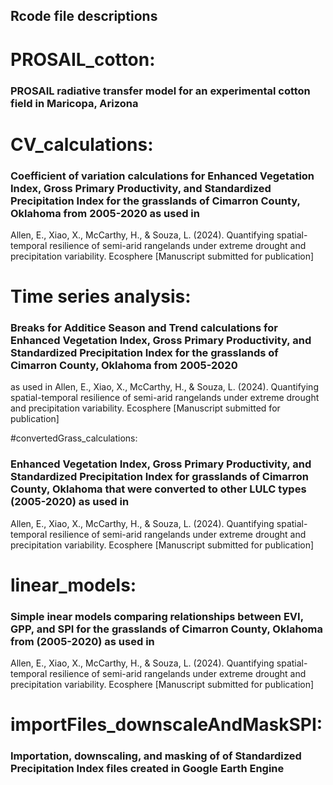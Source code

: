 ## Rcode file descriptions

# PROSAIL_cotton:
### PROSAIL radiative transfer model for an experimental cotton field in Maricopa, Arizona

# CV_calculations:
### Coefficient of variation calculations for Enhanced Vegetation Index, Gross Primary Productivity, and Standardized Precipitation Index for the grasslands of Cimarron County, Oklahoma from 2005-2020 as used in
Allen, E., Xiao, X., McCarthy, H., & Souza, L. (2024). Quantifying spatial-temporal resilience of semi-arid rangelands under extreme drought and precipitation variability. Ecosphere [Manuscript submitted for publication]

# Time series analysis:
### Breaks for Additice Season and Trend calculations for Enhanced Vegetation Index, Gross Primary Productivity, and Standardized Precipitation Index for the grasslands of Cimarron County, Oklahoma from 2005-2020
as used in Allen, E., Xiao, X., McCarthy, H., & Souza, L. (2024). Quantifying spatial-temporal resilience of semi-arid rangelands
under extreme drought and precipitation variability. Ecosphere [Manuscript submitted for publication]

#convertedGrass_calculations:
### Enhanced Vegetation Index, Gross Primary Productivity, and Standardized Precipitation Index for grasslands of Cimarron County, Oklahoma that were converted to other LULC types (2005-2020) as used in
Allen, E., Xiao, X., McCarthy, H., & Souza, L. (2024). Quantifying spatial-temporal resilience of semi-arid rangelands under extreme drought and precipitation variability. Ecosphere [Manuscript submitted for publication]

# linear_models:
### Simple inear models comparing relationships between EVI, GPP, and SPI for the grasslands of Cimarron County, Oklahoma from (2005-2020) as used in
Allen, E., Xiao, X., McCarthy, H., & Souza, L. (2024). Quantifying spatial-temporal resilience of semi-arid rangelands under extreme drought and precipitation variability. Ecosphere [Manuscript submitted for publication]

# importFiles_downscaleAndMaskSPI:
### Importation, downscaling, and masking of of Standardized Precipitation Index files created in Google Earth Engine
